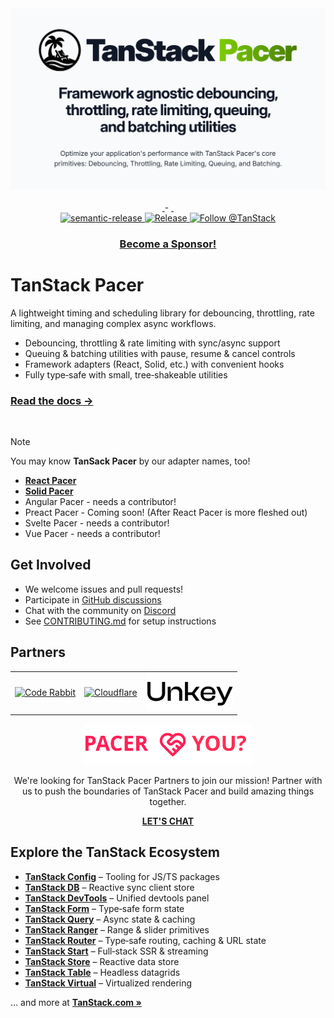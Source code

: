 <div align="center">
  <img src="./media/header_pacer.png" >
</div>

<br />

<div align="center">
	<a href="https://www.npmjs.com/package/@tanstack/pacer" target="\_parent">
	  <img alt="" src="https://img.shields.io/npm/dm/@tanstack/pacer.svg" alt="npm downloads" />
	</a>
- <a href="https://github.com/TanStack/pacer" target="\_parent">
	  <img alt="" src="https://img.shields.io/github/stars/TanStack/pacer.svg?style=social&label=Star" alt="GitHub stars" />
	</a>
	<a href="https://bundlephobia.com/result?p=@tanstack/react-pacer@latest" target="\_parent">
  <img alt="" src="https://badgen.net/bundlephobia/minzip/@tanstack/react-pacer@latest" alt="Bundle size" />
</a>
</div>

<div align="center">
<a href="#badge">
  <img alt="semantic-release" src="https://img.shields.io/badge/%20%20%F0%9F%93%A6%F0%9F%9A%80-semantic--release-e10079.svg">
</a>
	<a href="#badge">
		<img src="https://img.shields.io/github/v/release/tanstack/pacer" alt="Release"/>
	</a>
	<a href="https://twitter.com/tan_stack">
		<img src="https://img.shields.io/twitter/follow/tan_stack.svg?style=social" alt="Follow @TanStack"/>
	</a>
</div>

<div align="center">
  
### [Become a Sponsor!](https://github.com/sponsors/tannerlinsley/)
</div>

# TanStack Pacer

A lightweight timing and scheduling library for debouncing, throttling, rate limiting, and managing complex async workflows.

- Debouncing, throttling & rate limiting with sync/async support
- Queuing & batching utilities with pause, resume & cancel controls
- Framework adapters (React, Solid, etc.) with convenient hooks
- Fully type‑safe with small, tree‑shakeable utilities

### <a href="https://tanstack.com/pacer">Read the docs →</b></a>

<br />

> [!NOTE]
> You may know **TanSack Pacer** by our adapter names, too!
>
> - [**React Pacer**](https://tanstack.com/pacer/latest/docs/framework/react/react-pacer)
> - [**Solid Pacer**](https://tanstack.com/pacer/latest/docs/framework/solid/solid-pacer)
> - Angular Pacer - needs a contributor!
> - Preact Pacer - Coming soon! (After React Pacer is more fleshed out)
> - Svelte Pacer - needs a contributor!
> - Vue Pacer - needs a contributor!

## Get Involved

- We welcome issues and pull requests!
- Participate in [GitHub discussions](https://github.com/TanStack/pacer/discussions)
- Chat with the community on [Discord](https://discord.com/invite/WrRKjPJ)
- See [CONTRIBUTING.md](./CONTRIBUTING.md) for setup instructions

## Partners

<table align="center">
  <tr>
    <td>
        <a href="https://www.coderabbit.ai/?via=tanstack&dub_id=aCcEEdAOqqutX6OS">
          <img src="https://tanstack.com/assets/coderabbit-light-DVMJ2jHi.svg" height="40" padding="20px" alt="Code Rabbit"/>
        </a>
    </td>
    <td padding="20">
      <a href="https://www.cloudflare.com?utm_source=tanstack">
         <img src="https://tanstack.com/assets/cloudflare-black-CPufaW0B.svg" height="70" alt="Cloudflare"/>
      </a>
    </td>
    <td>
      <a href="https://www.unkey.com/?utm_source=tanstack">
         <img src="./media/unkey_logo.svg" height="60" alt="Unkey"/>
      </a>
    </td>
  </tr>
  
</table>

<div align="center">
<img src="./media/partner_logo.svg" alt="Pacer & you?" height="65">
<p>
We're looking for TanStack Pacer Partners to join our mission! Partner with us to push the boundaries of TanStack Pacer and build amazing things together.
</p>
<a href="mailto:partners@tanstack.com?subject=TanStack Pacer Partnership"><b>LET'S CHAT</b></a>
</div>

</div>

## Explore the TanStack Ecosystem

- <a href="https://github.com/tanstack/config"><b>TanStack Config</b></a> – Tooling for JS/TS packages
- <a href="https://github.com/tanstack/db"><b>TanStack DB</b></a> – Reactive sync client store
- <a href="https://github.com/tanstack/devtools"><b>TanStack DevTools</b></a> – Unified devtools panel
- <a href="https://github.com/tanstack/form"><b>TanStack Form</b></a> – Type‑safe form state
- <a href="https://github.com/tanstack/query"><b>TanStack Query</b></a> – Async state & caching
- <a href="https://github.com/tanstack/ranger"><b>TanStack Ranger</b></a> – Range & slider primitives
- <a href="https://github.com/tanstack/router"><b>TanStack Router</b></a> – Type‑safe routing, caching & URL state
- <a href="https://github.com/tanstack/router"><b>TanStack Start</b></a> – Full‑stack SSR & streaming
- <a href="https://github.com/tanstack/store"><b>TanStack Store</b></a> – Reactive data store
- <a href="https://github.com/tanstack/table"><b>TanStack Table</b></a> – Headless datagrids
- <a href="https://github.com/tanstack/virtual"><b>TanStack Virtual</b></a> – Virtualized rendering

… and more at <a href="https://tanstack.com"><b>TanStack.com »</b></a>

<!-- USE THE FORCE LUKE -->

